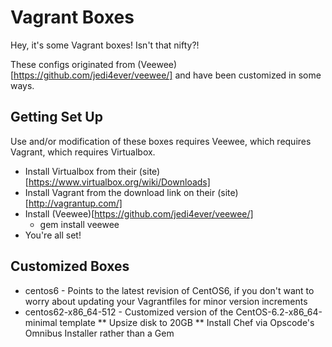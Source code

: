 # Vagrant Boxes #

Hey, it's some Vagrant boxes! Isn't that nifty?!

These configs originated from (Veewee)[https://github.com/jedi4ever/veewee/]
and have been customized in some ways.

## Getting Set Up ##

Use and/or modification of these boxes requires Veewee, which requires
Vagrant, which requires Virtualbox.

* Install Virtualbox from their
(site)[https://www.virtualbox.org/wiki/Downloads]
* Install Vagrant from the download link on their (site)[http://vagrantup.com/]
* Install (Veewee)[https://github.com/jedi4ever/veewee/]
  * gem install veewee
* You're all set!

## Customized Boxes ##

* centos6 - Points to the latest revision of CentOS6, if you don't want to
worry about updating your Vagrantfiles for minor version increments
* centos62-x86_64-512 - Customized version of the CentOS-6.2-x86_64-minimal
template
** Upsize disk to 20GB
** Install Chef via Opscode's Omnibus Installer rather than a Gem


